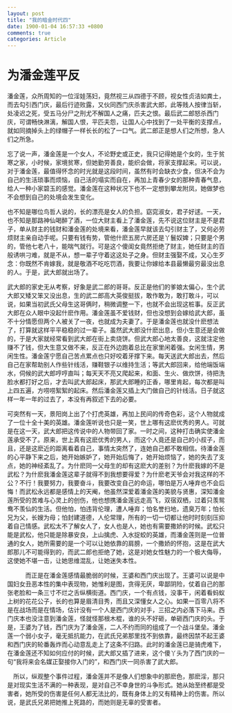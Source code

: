 ```yaml
---
layout: post
title: "我的暗金时代四"
date: 1900-01-04 16:57:33 +0800
comments: true
categories: Article
---
```

# 为潘金莲平反

潘金莲，众所周知的一位淫娃荡妇，竟然视三从四德于不顾，视女性贞洁如粪土，而去勾引西门庆，最后行迹败露，又伙同西门庆杀害武大郎，此等贱人按律当斩，处凌迟之死，受五马分尸之刑尤不解国人之痛，匹夫之恨。最后武二郎怒杀西门庆，可谓畅快淋漓，解国人恨，平匹夫怨，让国人心中找到了一处平衡的支撑点，就如同摘掉头上的绿帽子一样长长的松了一口气。武二郎正是想人们之所想，急人们之所急。

忘了说一声，潘金莲是一个女人，不论野史或正史，我只记得她是个女的，生于贫寒之家，小时候，家境贫寒，但她勤劳善良，能织会做，将家支撑起来。可以说，对于潘金莲，最值得怀念的时光就是这段时间，虽然有时会缺衣少食，但决不会为自己的生活琐事而烦恼，自己活的塌实而自在，再加上青春少女的那种青春气息，给人一种小家碧玉的感觉。潘金莲在这种状况下也不一定想到攀龙附凤，她做梦也不会想到自己的处境会发生变化。

也不知是哪位鸟哲人说的，长的漂亮是女人的负担。窈窕淑女，君子好逑。一天，也不知是那路神仙喝醉了酒，一位大财主看上了潘金莲，先不说这位财主是不是君子，单从财主的钱财和潘金莲的处境来看，潘金莲早就该去勾引财主了，又何必劳烦财主亲自动手呢。只要有钱有势，管他什麽五房六房还是丫鬟奴婢；只要是个男的，管他七老八十，能喘气就行。可是这个傻闺女竟然拒绝了财主，她任财主的百般诱哄刁难，就是不从，想一辈子守着这这处子之身。但财主强娶不成，又心生歹念：你既然不肯嫁我，就是敬酒不吃吃罚酒，我要让你嫁给本县最懒最穷最没出息的人。于是，武大郎就出场了。

武大郎的家史无从考察，好象是武二郎的哥哥。反正是他们的爹娘太偏心，生个武大郎又矮又笨又没出息，生的武二郎高大英俊挺拔，敢作敢为，敢打敢斗，可以说，如果当初武氏父母生这哥俩时，稍微调整一下，也就不会出现这桩事。反正武大郎在众人眼中没起什麽作用。潘金莲虽不爱钱财，但也没想到会嫁给武大郎，虽不十分情愿但两个人被关了一夜，也就成为夫妻了。于是潘金莲也就没什麽想法了，打算就这样平平稳稳的过一辈子。虽然武大郎没什麽出息，但小生意还是会做的，于是大家就经常看到武大郎在街上卖烧饼。但武大郎心地太善良，这就注定他赚不了钱，但大生意又做不来，反正在外边跑着总比在家里闲着强。女闲生情，男闲生性。潘金莲宁愿自己苦点累点也只好咬着牙撑下来。每天送武大郎出去，然后自己在家帮助别人作些针线活，赚鞋银子以维持生活；等武大郎回来，给他端饭端水，伺候的武大郎哼哼直叫；每天天不亮又爬起来，和面、生火、做炊饼，待把洗脸水都打好之后，才去叫武大郎起床，那武大郎睡的正香，哪里肯起，每次都是叫上四五遍，方唠唠絮絮的起床。然后潘金莲又插上大门做自己的针线活。日子就这样一年一年的过去了，本没有再叙述下去的必要。

可突然有一天，景阳岗上出了个打虎英雄，再加上民间的传奇色彩，这个人物就成了一位十全十美的英雄。潘金莲听说也只是一笑，世上哪有这麽优秀的男人。可就是在这一天，武大郎把这传说中的人物带回了家。一时之间，这种打击确实使潘金莲承受不了。原来，世上真有这麽优秀的男人，而这个人竟还是自己的小叔子，而且，还是这麽近的距离看着自己，事情太突然了，连她自己都不敢相信。待潘金莲的心平静下来之后，她开始嫉妒了，她开始后悔了，她开始烦恼了，她的失去了支点，她的神经紊乱了。为什麽同一父母生的却有这麽大的差别？为什麽我嫁的不是武松？为什麽我潘金莲这辈子就得不到我想要得爱？为什麽老天爷会对我这样的不公？不行！我要努力，我要奋斗，我要改变自己的命运，哪怕是万人唾弃也不会后悔！而武松永远都是感情上的天阉，他虽然深爱着潘金莲的美貌与贤惠，深知潘金莲所受的苦难与心灵上的创伤，他也想携潘金莲远走高飞，双宿双栖，过着只羡鸳鸯不羡仙的生活。但他怕，怕违背伦理，遭人唾弃；怕名誉扫地，遗臭万年；怕长兄为父，长嫂为母；怕封建道德，人伦常理，所有的一切一切都让他时时刻刻压抑着自己情感。武松太不了解女人了，女人也是人，她也有需要撒娇的时候。武松只能是武松，他只能是除暴安良，上山擒虎、入水捉蛟的英雄，而潘金莲则是一位普通的女人，她所需要的是一个可以让她依靠的肩膀，一个撒娇的怀抱，这是在武大郎那儿不可能得到的，而武二郎也拒绝了她，这是对她女性魅力的一个极大侮辱，这使她不堪一击，让她思维混乱，让她迷失本性。

　　　而正是在潘金莲感情最脆弱的时候，王婆和西门庆出现了。王婆可以说是中国妇女丑恶本性的集中表现物，她惟利是图，贪得无厌，卑鄙阴险，仗着自己的那张老脸和一条三寸不烂之舌纵横街道。西门庆，一个有点钱，没事干，闲着看蚂蚁上树的花花公子，长的也算是眉清目秀，而且又深懂女人之心。如果一百零八将不是在战场而是在情场，估计没有一个人是西门庆的对手，三招之内必落下马来。西门庆本也没注意到潘金莲，怪就怪那根木棍，谁的头不好砸，单砸西门庆的头。于是，王婆为了钱，西门庆为了潘金莲，二人不约而同的组成了一个战斗堡垒。潘金莲一个弱小女子，毫无抵抗能力，在武氏兄弟那里找不到依靠，最终因禁不起王婆和西门庆的轮番轰炸而心动意乱走上了这条不归路。此时的潘金莲已是骑虎难下，在潘金莲还不知如何应付的时候，武大郎又插了进来，这个傻丫头为了西门庆的一句“我将来会名媒正娶接你入门的”，和西门庆一同杀害了武大郎。

　所以，纵观整个事件过程，潘金莲并不是像人们想象中的那麽色，那麽淫，那只是对现实生活不满的一种表现，是对自己不幸身世的斗争形式。她从始至终都是受害者，她所受的伤害是任何人都无法比的，既有身体上的又有精神上的伤害。所以说，是武氏兄弟把她推上死路的，而她则是无辜的受害者。